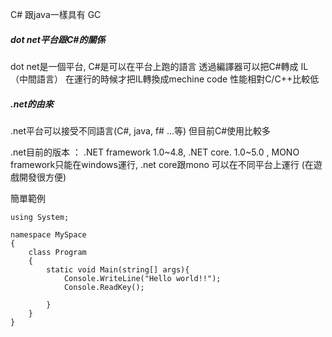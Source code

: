 
C# 跟java一樣具有 GC

##### dot net平台跟C#的關係
dot net是一個平台, C#是可以在平台上跑的語言
透過編譯器可以把C#轉成 IL（中間語言）
在運行的時候才把IL轉換成mechine code
性能相對C/C++比較低


##### .net的由來
.net平台可以接受不同語言(C#, java, f# ...等)
但目前C#使用比較多

.net目前的版本 ： .NET framework 1.0~4.8, .NET core. 1.0~5.0 , MONO
framework只能在windows運行, .net core跟mono 可以在不同平台上運行 (在遊戲開發很方便)



簡單範例
```
using System;

namespace MySpace
{
	class Program
	{
		static void Main(string[] args){
			Console.WriteLine("Hello world!!");
			Console.ReadKey();
			
		}
	}
}
```